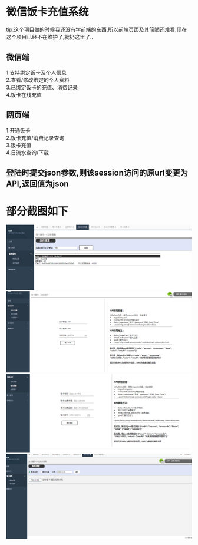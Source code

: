 # 微信饭卡充值系统
tip:这个项目做的时候我还没有学前端的东西,所以前端页面及其简陋还难看,现在这个项目已经不在维护了,就扔这里了..
## 微信端
1.支持绑定饭卡及个人信息<br>
2.查看/修改绑定的个人资料<br>
3.已绑定饭卡的充值、消费记录<br>
4.饭卡在线充值<br>
## 网页端
1.开通饭卡<br>
2.饭卡充值/消费记录查询<br>
3.饭卡充值<br>
4.日流水查询/下载<br>
## 登陆时提交json参数,则该session访问的原url变更为API,返回值为json
# 部分截图如下
![其余界面](https://github.com/cksgf/WeChatMealCard/blob/master/readme/饭卡查询消费.png)
![其余界面](https://github.com/cksgf/WeChatMealCard/blob/master/readme/饭卡开通.png)
![其余界面](https://github.com/cksgf/WeChatMealCard/blob/master/readme/饭卡消费.png)
![其余界面](https://github.com/cksgf/WeChatMealCard/blob/master/readme/日流水查询.png)